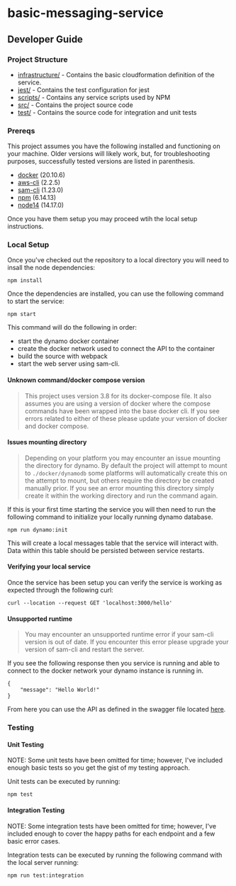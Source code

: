 # basic-messaging-service
## Developer Guide
### Project Structure
* [infrastructure/](./infrastructure) - Contains the basic cloudformation definition of the service.
* [jest/](./jest) - Contains the test configuration for jest
* [scripts/](./scripts) - Contains any service scripts used by NPM
* [src/](./src) - Contains the project source code
* [test/](./test) - Contains the source code for integration and unit tests
### Prereqs
This project assumes you have the following installed and functioning on your machine. Older versions will likely work, but, for troubleshooting purposes, successfully tested versions are listed in parenthesis.

* [docker](https://docs.docker.com/desktop/) (20.10.6)
* [aws-cli](https://docs.aws.amazon.com/cli/latest/userguide/cli-chap-install.html) (2.2.5)
* [sam-cli](https://docs.aws.amazon.com/serverless-application-model/latest/developerguide/serverless-sam-cli-install.html) (1.23.0)
* [npm](https://docs.npmjs.com/downloading-and-installing-node-js-and-npm/) (6.14.13)
* [node14](https://docs.npmjs.com/downloading-and-installing-node-js-and-npm/) (14.17.0)

Once you have them setup you may proceed wtih the local setup instructions.

### Local Setup
Once you've checked out the repository to a local directory you will need to insall the node dependencies:

```
npm install
```

Once the dependencies are installed, you can use the following command to start the service:

```
npm start
```

This command will do the following in order:
* start the dynamo docker container
* create the docker network used to connect the API to the container
* build the source with webpack
* start the web server using sam-cli.

#### Unknown command/docker compose version
> This project uses version 3.8 for its docker-compose file. It also assumes you are using a version of docker where the compose commands have been wrapped into the base docker cli. If you see errors related to either of these please update your version of docker and docker compose.
#### Issues mounting directory
> Depending on your platform you may encounter an issue mounting the directory for dynamo. 
By default the project will attempt to mount to `./docker/dynamodb` some platforms will automatically create this on the attempt to mount, but others require the directory be created manually prior. If you see an error mounting this directory simply create it within the working directory and run the command again.

If this is your first time starting the service you will then need to run the following command to initialize your locally running dynamo database. 

```
npm run dynamo:init
```

This will create a local messages table that the service will interact with. Data within this table should be persisted between service restarts.

#### Verifying your local service
Once the service has been setup you can verify the service is working as expected through the following curl:

```
curl --location --request GET 'localhost:3000/hello'
```
#### Unsupported runtime
>You may encounter an unsupported runtime error if your sam-cli version is out of date. If you encounter this error please upgrade your version of sam-cli and restart the server.

If you see the following response then you service is running and able to connect to the docker network your dynamo instance is running in.

```
{
    "message": "Hello World!"
}
```

From here you can use the API as defined in the swagger file located [here](./swagger.yml).
### Testing
#### Unit Testing
NOTE: Some unit tests have been omitted for time; however, I've included enough basic tests so you get the gist of my testing approach.

Unit tests can be executed by running:
```
npm test
```

#### Integration Testing
NOTE: Some integration tests have been omitted for time; however, I've included enough to cover the happy paths for each endpoint and a few basic error cases.

Integration tests can be executed by running the following command with the local server running:
```
npm run test:integration
```